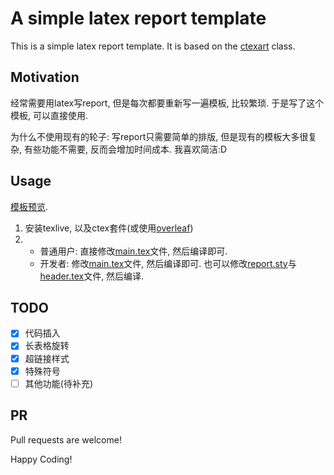 A simple latex report template
==============================

This is a simple latex report template. It is based on the [ctexart](http://www.ctex.org/HomePage) class.

Motivation
----------
经常需要用latex写report, 但是每次都要重新写一遍模板, 比较繁琐. 于是写了这个模板, 可以直接使用.

为什么不使用现有的轮子: 写report只需要简单的排版, 但是现有的模板大多很复杂, 有些功能不需要, 反而会增加时间成本. 我喜欢简洁:D

Usage
------
[模板预览](https://ysyszheng.github.io/report-template/main.pdf).

1. 安装texlive, 以及ctex套件(或使用[overleaf](https://www.overleaf.com/))
2. - 普通用户: 直接修改[main.tex](./main.tex)文件, 然后编译即可.
   - 开发者: 修改[main.tex](./main.tex)文件, 然后编译即可. 也可以修改[report.sty](./report.sty)与[header.tex](./header.tex)文件, 然后编译.

TODO
-----
- [x] 代码插入
- [x] 长表格旋转
- [x] 超链接样式
- [x] 特殊符号
- [ ] 其他功能(待补充)

PR
-------------
Pull requests are welcome!

Happy Coding!